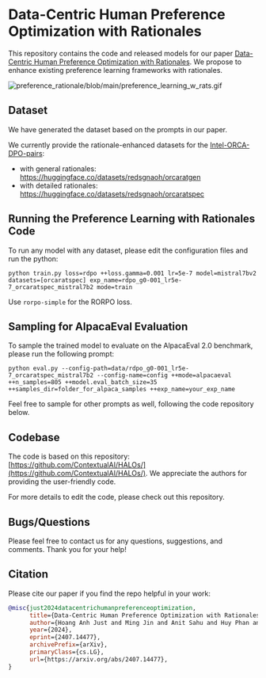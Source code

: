 # Data-Centric Human Preference Optimization with Rationales




This repository contains the code and released models for our paper [Data-Centric Human Preference Optimization with Rationales](https://arxiv.org/abs/2407.14477). We propose to enhance existing preference learning frameworks with rationales.


![preference_rationale/blob/main/preference_learning_w_rats.gif](https://github.com/reds-lab/preference-learning-with-rationales/blob/main/preference_learning_w_rats.gif)


## Dataset

We have generated the dataset based on the prompts in our paper.

We currently provide the rationale-enhanced datasets for the [Intel-ORCA-DPO-pairs](https://huggingface.co/datasets/Intel/orca_dpo_pairs):

+ with general rationales: https://huggingface.co/datasets/redsgnaoh/orcaratgen
+ with detailed rationales: https://huggingface.co/datasets/redsgnaoh/orcaratspec

## Running the Preference Learning with Rationales Code

To run any model with any dataset, please edit the configuration files and run the python:

```{python}
python train.py loss=rdpo ++loss.gamma=0.001 lr=5e-7 model=mistral7bv2 datasets=[orcaratspec] exp_name=rdpo_g0-001_lr5e-7_orcaratspec_mistral7b2 mode=train
```

Use ``rorpo-simple`` for the RORPO loss.




## Sampling for AlpacaEval Evaluation


To sample the trained model to evaluate on the AlpacaEval 2.0 benchmark, please run the following prompt:

```{python}
python eval.py --config-path=data/rdpo_g0-001_lr5e-7_orcaratspec_mistral7b2 --config-name=config ++mode=alpacaeval ++n_samples=805 ++model.eval_batch_size=35 ++samples_dir=folder_for_alpaca_samples ++exp_name=your_exp_name
```

Feel free to sample for other prompts as well, following the code repository below.


## Codebase


The code is based on this repository: [https://github.com/ContextualAI/HALOs/](https://github.com/ContextualAI/HALOs/).
We appreciate the authors for providing the user-friendly code.

For more details to edit the code, please check out this repository.

## Bugs/Questions

Please feel free to contact us for any questions, suggestions, and comments. Thank you for your help!

## Citation
Please cite our paper if you find the repo helpful in your work:

```bibtex
@misc{just2024datacentrichumanpreferenceoptimization,
      title={Data-Centric Human Preference Optimization with Rationales}, 
      author={Hoang Anh Just and Ming Jin and Anit Sahu and Huy Phan and Ruoxi Jia},
      year={2024},
      eprint={2407.14477},
      archivePrefix={arXiv},
      primaryClass={cs.LG},
      url={https://arxiv.org/abs/2407.14477}, 
}
```
